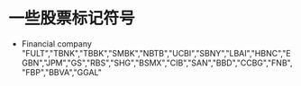 # 一些股票标记符号
*	Financial company
	"FULT","TBNK","TBBK","SMBK","NBTB","UCBI","SBNY","LBAI","HBNC","EGBN","JPM","GS","RBS","SHG","BSMX","CIB","SAN","BBD","CCBG","FNB","FBP","BBVA","GGAL"